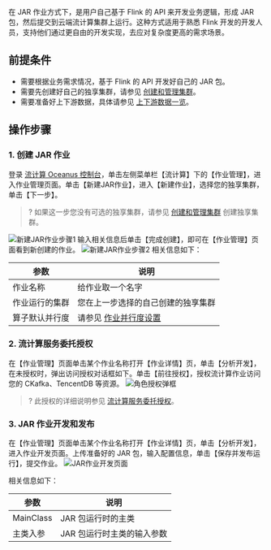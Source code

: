 在 JAR 作业方式下，是用户自己基于 Flink 的 API 来开发业务逻辑，形成 JAR 包，然后提交到云端流计算集群上运行。这种方式适用于熟悉 Flink 开发的开发人员，支持他们通过更自由的开发实现，去应对复杂度更高的需求场景。

## 前提条件
- 需要根据业务需求情况，基于 Flink 的 API 开发好自己的 JAR 包。
- 需要先创建好自己的独享集群，请参见 [创建和管理集群](https://cloud.tencent.com/document/product/849/38380)。
- 需要准备好上下游数据，具体请参见 [上下游数据一览](https://cloud.tencent.com/document/product/849/38374)。

## 操作步骤

### 1. 创建 JAR 作业

登录 [流计算 Oceanus 控制台](https://console.cloud.tencent.com/scs)，单击左侧菜单栏【流计算】下的【作业管理】，进入作业管理页面。单击【新建JAR作业】，进入【新建作业】，选择您的独享集群，单击【下一步】。
> ? 如果这一步您没有可选的独享集群，请参见 [创建和管理集群](https://cloud.tencent.com/document/product/849/38380) 创建独享集群。

![新建JAR作业步骤1](https://main.qcloudimg.com/raw/97acd63eec13dcb9f12a3835263df950.png)
输入相关信息后单击【完成创建】，即可在【作业管理】页面看到新创建的作业。
![新建JAR作业步骤2](https://main.qcloudimg.com/raw/76dd4c6e105aedd9bb7f4e2f3b13a28e.png)
相关信息如下：

| 参数           | 说明                                           |
| -------------- | ---------------------------------------------- |
| 作业名称       | 给作业取一个名字                               |
| 作业运行的集群 | 您在上一步选择的自己创建的独享集群             |
| 算子默认并行度 | 请参见 [作业并行度设置](https://cloud.tencent.com/document/product/849/38377) |

### 2. 流计算服务委托授权
在【作业管理】页面单击某个作业名称打开【作业详情】页，单击【分析开发】，在未授权时，弹出访问授权对话框如下。单击【前往授权】，授权流计算作业访问您的 CKafka、TencentDB 等资源。
![角色授权弹框](https://main.qcloudimg.com/raw/0810024f6f10d6fb8a4ce689a274537f.png)

> ? 此授权的详细说明参见 [流计算服务委托授权](https://cloud.tencent.com/document/product/849/38288)。

### 3. JAR 作业开发和发布

在【作业管理】页面单击某个作业名称打开【作业详情】页，单击【分析开发】，进入作业开发页面。上传准备好的 JAR 包，输入配置信息，单击【保存并发布运行】，提交作业。
![JAR作业开发页面](https://main.qcloudimg.com/raw/39594fab8e4137dc2fa8a5b5209f7d4f.png)

相关信息如下：

| 参数      | 说明                       |
| --------- | -------------------------- |
| MainClass | JAR 包运行时的主类         |
| 主类入参  | JAR 包运行时主类的输入参数 |



